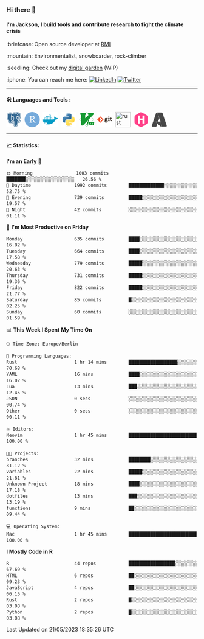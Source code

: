 ### Hi there :wave:
#### I'm Jackson, I build tools and contribute research to fight the climate crisis
<p> :briefcase: Open source developer at <a href="https://rmi.org/" alt="RMI">RMI</a></p>
<p> :mountain: Environmentalist, snowboarder, rock-climber</p>
<p> :seedling: Check out my <a href="https://jdhoffa.github.io/" alt="digital garden">digital garden</a> (WIP) </p>

<p>
:iphone: You can reach me here:
<a href="https://www.linkedin.com/in/jackson-hoffart/"><img src="https://img.shields.io/badge/LinkedIn-0A66C2?logo=linkedin&logoColor=fff&style=flat-square" alt="LinkedIn"/></a>
<a href="https://twitter.com/jdhoffart"><img src="https://img.shields.io/badge/Twitter-1D9BF0?logo=twitter&logoColor=fff&style=flat-square" alt="Twitter"/></a>
</p>

---

#### :hammer_and_wrench: Languages and Tools :
<div>
 <a href="https://www.postgresql.org/"><img src="https://github.com/devicons/devicon/blob/master/icons/postgresql/postgresql-plain.svg" title="postgresql" **alt="postgresql" width="40" height="40"/></a>&nbsp;
 <a href="https://posit.co/downloads/"><img src="https://github.com/devicons/devicon/blob/master/icons/rstudio/rstudio-plain.svg" title="rstudio" **alt="RStudio" width="40" height="40"/></a>&nbsp;
 <a href="https://www.docker.com/"><img src="https://github.com/devicons/devicon/blob/master/icons/docker/docker-plain.svg" title="docker" **alt="docker" width="40" height="40"/></a>&nbsp;
 <a href="https://www.python.org/"><img src="https://github.com/devicons/devicon/blob/master/icons/python/python-original.svg" title="python" **alt="python" width="40" height="40"/></a>&nbsp; 
 <a href="https://www.vim.org/"><img src="https://github.com/devicons/devicon/blob/master/icons/vim/vim-plain.svg" title="vim" **alt="vim" width="40" height="40"/></a>&nbsp;
 <a href="https://git-scm.com/"><img src="https://github.com/devicons/devicon/blob/master/icons/git/git-original-wordmark.svg" title="git" **alt="git" width="40" height="40"/></a>&nbsp;
 <a href="https://www.rust-lang.org/"><img src="https://rustacean.net/assets/rustacean-flat-noshadow.svg" title="rust" **alt="rust" width="40" height="40"/></a>&nbsp;
 <a href="https://gohugo.io/"><img src="https://github.com/devicons/devicon/blob/master/icons/hugo/hugo-plain.svg" title="hugo" **alt="hugo" width="40" height="40"/></a>&nbsp;
 <a href="https://azure.microsoft.com/"><img src="https://github.com/devicons/devicon/blob/master/icons/azure/azure-plain.svg" title="azure" **alt="azure" width="40" height="40"/></a>
</div>

---
  
  

#### :chart_with_upwards_trend: Statistics:

 
<!--START_SECTION:waka-->
**I'm an Early 🐤** 

```text
🌞 Morning                1003 commits        ███████░░░░░░░░░░░░░░░░░░   26.56 % 
🌆 Daytime                1992 commits        █████████████░░░░░░░░░░░░   52.75 % 
🌃 Evening                739 commits         █████░░░░░░░░░░░░░░░░░░░░   19.57 % 
🌙 Night                  42 commits          ░░░░░░░░░░░░░░░░░░░░░░░░░   01.11 % 
```
📅 **I'm Most Productive on Friday** 

```text
Monday                   635 commits         ████░░░░░░░░░░░░░░░░░░░░░   16.82 % 
Tuesday                  664 commits         ████░░░░░░░░░░░░░░░░░░░░░   17.58 % 
Wednesday                779 commits         █████░░░░░░░░░░░░░░░░░░░░   20.63 % 
Thursday                 731 commits         █████░░░░░░░░░░░░░░░░░░░░   19.36 % 
Friday                   822 commits         █████░░░░░░░░░░░░░░░░░░░░   21.77 % 
Saturday                 85 commits          █░░░░░░░░░░░░░░░░░░░░░░░░   02.25 % 
Sunday                   60 commits          ░░░░░░░░░░░░░░░░░░░░░░░░░   01.59 % 
```


📊 **This Week I Spent My Time On** 

```text
🕑︎ Time Zone: Europe/Berlin

💬 Programming Languages: 
Rust                     1 hr 14 mins        ██████████████████░░░░░░░   70.68 % 
YAML                     16 mins             ████░░░░░░░░░░░░░░░░░░░░░   16.02 % 
Lua                      13 mins             ███░░░░░░░░░░░░░░░░░░░░░░   12.45 % 
JSON                     0 secs              ░░░░░░░░░░░░░░░░░░░░░░░░░   00.74 % 
Other                    0 secs              ░░░░░░░░░░░░░░░░░░░░░░░░░   00.11 % 

🔥 Editors: 
Neovim                   1 hr 45 mins        █████████████████████████   100.00 % 

🐱‍💻 Projects: 
branches                 32 mins             ████████░░░░░░░░░░░░░░░░░   31.12 % 
variables                22 mins             █████░░░░░░░░░░░░░░░░░░░░   21.81 % 
Unknown Project          18 mins             ████░░░░░░░░░░░░░░░░░░░░░   17.18 % 
dotfiles                 13 mins             ███░░░░░░░░░░░░░░░░░░░░░░   13.19 % 
functions                9 mins              ██░░░░░░░░░░░░░░░░░░░░░░░   09.44 % 

💻 Operating System: 
Mac                      1 hr 45 mins        █████████████████████████   100.00 % 
```

**I Mostly Code in R** 

```text
R                        44 repos            █████████████████░░░░░░░░   67.69 % 
HTML                     6 repos             ██░░░░░░░░░░░░░░░░░░░░░░░   09.23 % 
JavaScript               4 repos             ██░░░░░░░░░░░░░░░░░░░░░░░   06.15 % 
Rust                     2 repos             █░░░░░░░░░░░░░░░░░░░░░░░░   03.08 % 
Python                   2 repos             █░░░░░░░░░░░░░░░░░░░░░░░░   03.08 % 
```




 Last Updated on 21/05/2023 18:35:26 UTC
<!--END_SECTION:waka-->
